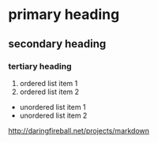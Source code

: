 # primary heading
## secondary heading
### tertiary heading
1. ordered list item 1
2. ordered list item 2
* unordered list item 1
* unordered list item 2

http://daringfireball.net/projects/markdown
